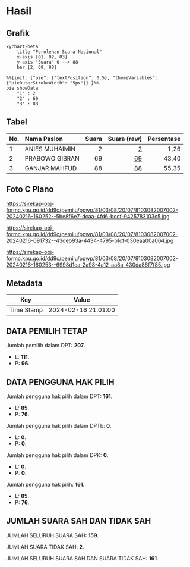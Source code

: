# Hasil

## Grafik

```mermaid
xychart-beta
    title "Perolehan Suara Nasional"
    x-axis [01, 02, 03]
    y-axis "Suara" 0 --> 88
    bar [2, 69, 88]
```

```mermaid
%%{init: {"pie": {"textPosition": 0.5}, "themeVariables": {"pieOuterStrokeWidth": "5px"}} }%%
pie showData
    "1" : 2
    "2" : 69
    "3" : 88
```

## Tabel

| No. | Nama Paslon    | Suara | Suara (raw) | Persentase |
|:--- |:-------------- | -----:| -----------:| ----------:|
| 1   | ANIES MUHAIMIN | 2     | [2][p-1]    | 1,26       |
| 2   | PRABOWO GIBRAN | 69    | [69][p-2]   | 43,40      |
| 3   | GANJAR MAHFUD  | 88    | [88][p-3]   | 55,35      |


[p-1]: https://github.com/gigit-pemilu/pemilu-2024/blob/main/pilpres/hitung-suara/sub/81-maluku/sub/03-kepulauan-tanimbar/sub/08-kormomolin/sub/2007-alusi-tamrian/sub/002-tps/sub/paslon-1.txt
[p-2]: https://github.com/gigit-pemilu/pemilu-2024/blob/main/pilpres/hitung-suara/sub/81-maluku/sub/03-kepulauan-tanimbar/sub/08-kormomolin/sub/2007-alusi-tamrian/sub/002-tps/sub/paslon-2.txt
[p-3]: https://github.com/gigit-pemilu/pemilu-2024/blob/main/pilpres/hitung-suara/sub/81-maluku/sub/03-kepulauan-tanimbar/sub/08-kormomolin/sub/2007-alusi-tamrian/sub/002-tps/sub/paslon-3.txt

## Foto C Plano

https://sirekap-obj-formc.kpu.go.id/dd9c/pemilu/ppwp/81/03/08/20/07/8103082007002-20240216-160252--5be8f6e7-dcaa-4fd6-bccf-9425783103c5.jpg

https://sirekap-obj-formc.kpu.go.id/dd9c/pemilu/ppwp/81/03/08/20/07/8103082007002-20240216-091732--43deb93a-4434-4795-b1cf-030eaa00a064.jpg

https://sirekap-obj-formc.kpu.go.id/dd9c/pemilu/ppwp/81/03/08/20/07/8103082007002-20240216-160253--6998d1ea-2a98-4a12-aa8a-430da86f7f85.jpg


## Metadata

| Key        | Value               |
| ---------- | ------------------- |
| Time Stamp | 2024-02-16 21:01:00 |


## DATA PEMILIH TETAP

Jumlah pemilih dalam DPT: **207**.
 * L: **111**.
 * P: **96**.

## DATA PENGGUNA HAK PILIH

Jumlah pengguna hak pilih dalam DPT: **161**.
 * L: **85**.
 * P: **76**.

Jumlah pengguna hak pilih dalam DPTb: **0**.
 * L: **0**.
 * P: **0**.

Jumlah pengguna hak pilih dalam DPK: **0**.
 * L: **0**.
 * P: **0**.

Jumlah pengguna hak pilih: **161**.
 * L: **85**.
 * P: **76**.

## JUMLAH SUARA SAH DAN TIDAK SAH

JUMLAH SELURUH SUARA SAH: **159**.

JUMLAH SUARA TIDAK SAH: **2**.

JUMLAH SELURUH SUARA SAH DAN SUARA TIDAK SAH: **161**.


